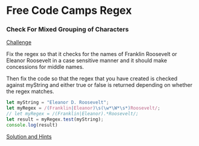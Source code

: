 # Free Code Camps Regex

### Check For Mixed Grouping of Characters


[Challenge](https://www.freecodecamp.org/learn/javascript-algorithms-and-data-structures/regular-expressions/check-for-mixed-grouping-of-characters)

Fix the regex so that it checks for the names of Franklin Roosevelt or Eleanor Roosevelt in a case sensitive manner and it should make concessions for middle names.

Then fix the code so that the regex that you have created is checked against myString and either true or false is returned depending on whether the regex matches.

```javascript
let myString = "Eleanor D. Roosevelt";
let myRegex = /(Franklin|Eleanor)\s(\w*\W*\s*)Roosevelt/;
// let myRegex = /(Franklin|Eleanor).*Roosevelt/;
let result = myRegex.test(myString);
console.log(result)
```

[Solution and Hints](https://forum.freecodecamp.org/t/freecodecamp-challenge-guide-check-for-mixed-grouping-of-characters/301339)